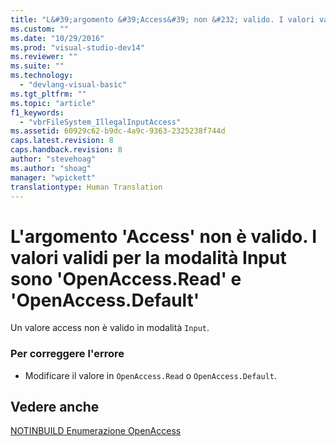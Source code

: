 ```yaml
---
title: "L&#39;argomento &#39;Access&#39; non &#232; valido. I valori validi per la modalit&#224; Input sono &#39;OpenAccess.Read&#39; e &#39;OpenAccess.Default&#39; | Microsoft Docs"
ms.custom: ""
ms.date: "10/29/2016"
ms.prod: "visual-studio-dev14"
ms.reviewer: ""
ms.suite: ""
ms.technology: 
  - "devlang-visual-basic"
ms.tgt_pltfrm: ""
ms.topic: "article"
f1_keywords: 
  - "vbrFileSystem_IllegalInputAccess"
ms.assetid: 60929c62-b9dc-4a9c-9363-2325238f744d
caps.latest.revision: 8
caps.handback.revision: 8
author: "stevehoag"
ms.author: "shoag"
manager: "wpickett"
translationtype: Human Translation
---
```

# L&#39;argomento &#39;Access&#39; non &#232; valido. I valori validi per la modalit&#224; Input sono &#39;OpenAccess.Read&#39; e &#39;OpenAccess.Default&#39;
Un valore access non è valido in modalità `Input`.  
  
### Per correggere l'errore  
  
-   Modificare il valore in `OpenAccess.Read` o `OpenAccess.Default`.  
  
## Vedere anche  
 [NOTINBUILD Enumerazione OpenAccess](http://msdn.microsoft.com/it-it/90e29e92-1535-4754-9951-4579ccc8eda1)